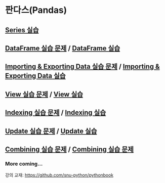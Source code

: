 # 판다스(Pandas)

## [Series 실습](01.series.md)

## [DataFrame 실습 문제](02.dataframe.md) / [DataFrame 실습](02.dataframe-sol.md)

## [Importing & Exporting Data 실습 문제](03.importing-exporting-data.md) / [Importing & Exporting Data 실습](03.importing-exporting-data-sol.md)

## [View 실습 문제](04.view.md) / [View 실습](04.view-sol.md)

## [Indexing 실습 문제](05.indexing.md) / [Indexing 실습](05.indexing-sol.md)

## [Update 실습 문제](06.update.md) / [Update 실습](06.update-sol.md) 

## [Combining 실습 문제](07.combining-dataframe.md) / [Combining 실습 문제](07.combining-dataframe-sol.md) 


### More coming...

강의 교재: <https://github.com/snu-python/pythonbook>
